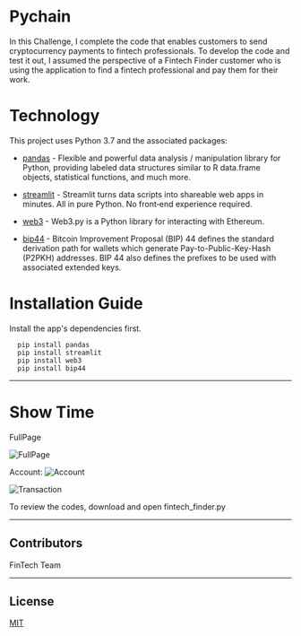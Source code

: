# Pychain

In this Challenge, I complete the code that enables customers to send cryptocurrency payments to fintech professionals. To develop the code and test it out, I assumed the perspective of a Fintech Finder customer who is using the application to find a fintech professional and pay them for their work.

# Technology

This project uses Python 3.7 and the associated packages:

* [pandas](https://github.com/pandas-dev/pandas) - Flexible and powerful data analysis / manipulation library for Python, providing labeled data structures similar to R data.frame objects, statistical functions, and much more.

* [streamlit](https://streamlit.io/) - Streamlit turns data scripts into shareable web apps in minutes.
All in pure Python. No front‑end experience required.

* [web3](https://web3py.readthedocs.io/) - Web3.py is a Python library for interacting with Ethereum.

* [bip44](https://github.com/bitcoin/bips/blob/master/bip-0044.mediawiki) - Bitcoin Improvement Proposal (BIP) 44 defines the standard derivation path for wallets which generate Pay-to-Public-Key-Hash (P2PKH) addresses. BIP 44 also defines the prefixes to be used with associated extended keys.

# Installation Guide

Install the app's dependencies first.

```
  pip install pandas
  pip install streamlit
  pip install web3
  pip install bip44

```
---
# Show Time

FullPage

![FullPage](/Images/fullpage.png)

Account:
![Account](/Images/account0.png)

![Transaction](/Images/transaction.png)


To review the codes, download and open fintech_finder.py

---

## Contributors
FinTech Team


---

## License

[MIT](https://choosealicense.com/licenses/mit/)